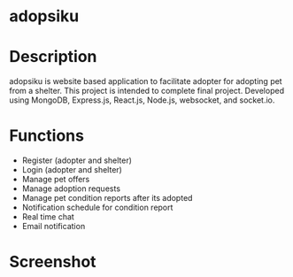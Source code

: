 # adopsiku
# Description
adopsiku is website based application to facilitate adopter for adopting pet from a shelter. This project is intended to complete final project. Developed using MongoDB, Express.js, React.js, Node.js, websocket, and socket.io.

# Functions
- Register (adopter and shelter)
- Login (adopter and shelter)
- Manage pet offers
- Manage adoption requests
- Manage pet condition reports after its adopted
- Notification schedule for condition report
- Real time chat
- Email notification

# Screenshot
